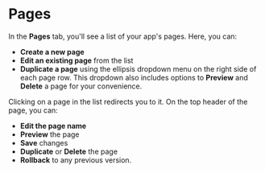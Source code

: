 # Pages

In the **Pages** tab, you'll see a list of your app's pages. Here, you can:

* **Create a new page**
* **Edit an existing page** from the list
* **Duplicate a page** using the ellipsis dropdown menu on the right side of each page row. This dropdown also includes options to **Preview** and **Delete** a page for your convenience.

Clicking on a page in the list redirects you to it. On the top header of the page, you can:

* **Edit the page name**
* **Preview** the page
* **Save** changes
* **Duplicate** or **Delete** the page
* **Rollback** to any previous version.
